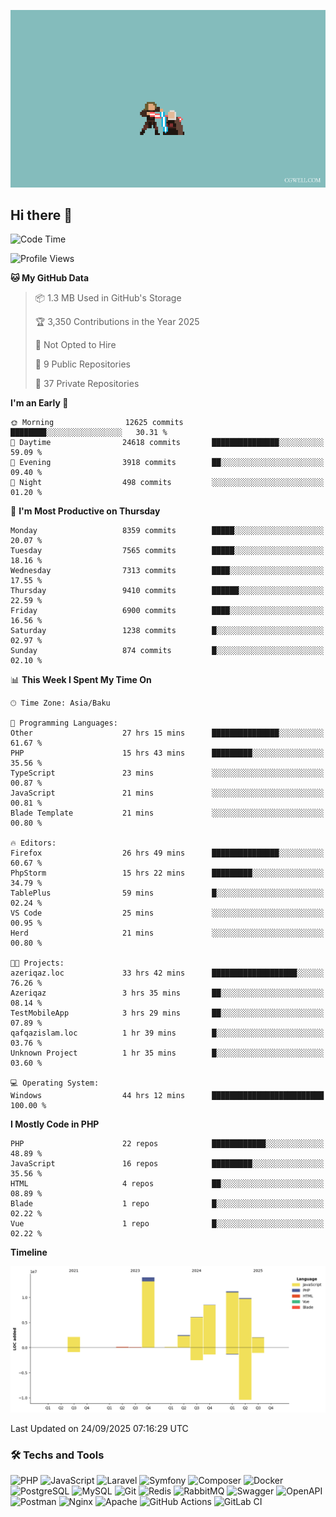 <!--WALLPAPER-->
<p align='center'>
  <img src='assets/wallpapers/13.gif' alt='Banner'>
</p>
<!--/WALLPAPER-->

## Hi there 👋

<!--START_SECTION:waka-->
![Code Time](http://img.shields.io/badge/Code%20Time-339%20hrs%2017%20mins-blue)

![Profile Views](http://img.shields.io/badge/Profile%20Views-0-blue)

**🐱 My GitHub Data** 

> 📦 1.3 MB Used in GitHub's Storage 
 > 
> 🏆 3,350 Contributions in the Year 2025
 > 
> 🚫 Not Opted to Hire
 > 
> 📜 9 Public Repositories 
 > 
> 🔑 37 Private Repositories 
 > 
**I'm an Early 🐤** 

```text
🌞 Morning                12625 commits       ████████░░░░░░░░░░░░░░░░░   30.31 % 
🌆 Daytime                24618 commits       ███████████████░░░░░░░░░░   59.09 % 
🌃 Evening                3918 commits        ██░░░░░░░░░░░░░░░░░░░░░░░   09.40 % 
🌙 Night                  498 commits         ░░░░░░░░░░░░░░░░░░░░░░░░░   01.20 % 
```
📅 **I'm Most Productive on Thursday** 

```text
Monday                   8359 commits        █████░░░░░░░░░░░░░░░░░░░░   20.07 % 
Tuesday                  7565 commits        █████░░░░░░░░░░░░░░░░░░░░   18.16 % 
Wednesday                7313 commits        ████░░░░░░░░░░░░░░░░░░░░░   17.55 % 
Thursday                 9410 commits        ██████░░░░░░░░░░░░░░░░░░░   22.59 % 
Friday                   6900 commits        ████░░░░░░░░░░░░░░░░░░░░░   16.56 % 
Saturday                 1238 commits        █░░░░░░░░░░░░░░░░░░░░░░░░   02.97 % 
Sunday                   874 commits         █░░░░░░░░░░░░░░░░░░░░░░░░   02.10 % 
```


📊 **This Week I Spent My Time On** 

```text
🕑︎ Time Zone: Asia/Baku

💬 Programming Languages: 
Other                    27 hrs 15 mins      ███████████████░░░░░░░░░░   61.67 % 
PHP                      15 hrs 43 mins      █████████░░░░░░░░░░░░░░░░   35.56 % 
TypeScript               23 mins             ░░░░░░░░░░░░░░░░░░░░░░░░░   00.87 % 
JavaScript               21 mins             ░░░░░░░░░░░░░░░░░░░░░░░░░   00.81 % 
Blade Template           21 mins             ░░░░░░░░░░░░░░░░░░░░░░░░░   00.80 % 

🔥 Editors: 
Firefox                  26 hrs 49 mins      ███████████████░░░░░░░░░░   60.67 % 
PhpStorm                 15 hrs 22 mins      █████████░░░░░░░░░░░░░░░░   34.79 % 
TablePlus                59 mins             █░░░░░░░░░░░░░░░░░░░░░░░░   02.24 % 
VS Code                  25 mins             ░░░░░░░░░░░░░░░░░░░░░░░░░   00.95 % 
Herd                     21 mins             ░░░░░░░░░░░░░░░░░░░░░░░░░   00.80 % 

🐱‍💻 Projects: 
azeriqaz.loc             33 hrs 42 mins      ███████████████████░░░░░░   76.26 % 
Azeriqaz                 3 hrs 35 mins       ██░░░░░░░░░░░░░░░░░░░░░░░   08.14 % 
TestMobileApp            3 hrs 29 mins       ██░░░░░░░░░░░░░░░░░░░░░░░   07.89 % 
qafqazislam.loc          1 hr 39 mins        █░░░░░░░░░░░░░░░░░░░░░░░░   03.76 % 
Unknown Project          1 hr 35 mins        █░░░░░░░░░░░░░░░░░░░░░░░░   03.60 % 

💻 Operating System: 
Windows                  44 hrs 12 mins      █████████████████████████   100.00 % 
```

**I Mostly Code in PHP** 

```text
PHP                      22 repos            ████████████░░░░░░░░░░░░░   48.89 % 
JavaScript               16 repos            █████████░░░░░░░░░░░░░░░░   35.56 % 
HTML                     4 repos             ██░░░░░░░░░░░░░░░░░░░░░░░   08.89 % 
Blade                    1 repo              █░░░░░░░░░░░░░░░░░░░░░░░░   02.22 % 
Vue                      1 repo              █░░░░░░░░░░░░░░░░░░░░░░░░   02.22 % 
```



**Timeline**

![Lines of Code chart](https://raw.githubusercontent.com/feridnesibzade/feridnesibzade/main/assets/bar_graph.png)


 Last Updated on 24/09/2025 07:16:29 UTC
<!--END_SECTION:waka-->

### 🛠️ Techs and Tools

![PHP](https://img.shields.io/badge/PHP-777BB4?style=for-the-badge&logo=php&logoColor=white)
![JavaScript](https://img.shields.io/badge/JavaScript-F7DF1E?style=for-the-badge&logo=javascript&logoColor=000)
![Laravel](https://img.shields.io/badge/Laravel-F55247?style=for-the-badge&logo=laravel&logoColor=white)
![Symfony](https://img.shields.io/badge/Symfony-000000?style=for-the-badge&logo=symfony&logoColor=white)
![Composer](https://img.shields.io/badge/Composer-885630?style=for-the-badge&logo=composer&logoColor=white)
![Docker](https://img.shields.io/badge/Docker-2496ED?style=for-the-badge&logo=docker&logoColor=white)
![PostgreSQL](https://img.shields.io/badge/PostgreSQL-4169E1?style=for-the-badge&logo=postgresql&logoColor=white)
![MySQL](https://img.shields.io/badge/MySQL-4479A1?style=for-the-badge&logo=mysql&logoColor=white)
![Git](https://img.shields.io/badge/Git-F05032?style=for-the-badge&logo=git&logoColor=white)
![Redis](https://img.shields.io/badge/Redis-DC382D?style=for-the-badge&logo=redis&logoColor=white)
![RabbitMQ](https://img.shields.io/badge/RabbitMQ-FF6600?style=for-the-badge&logo=rabbitmq&logoColor=white)
![Swagger](https://img.shields.io/badge/Swagger-85EA2D?style=for-the-badge&logo=swagger&logoColor=black)
![OpenAPI](https://img.shields.io/badge/OpenAPI-6BA539?style=for-the-badge&logo=openapiinitiative&logoColor=white)
![Postman](https://img.shields.io/badge/Postman-FF6C37?style=for-the-badge&logo=postman&logoColor=white)
![Nginx](https://img.shields.io/badge/Nginx-009639?style=for-the-badge&logo=nginx&logoColor=white)
![Apache](https://img.shields.io/badge/Apache-D22128?style=for-the-badge&logo=apache&logoColor=white)
![GitHub Actions](https://img.shields.io/badge/GitHub%20Actions-2088FF?style=for-the-badge&logo=githubactions&logoColor=white)
![GitLab CI](https://img.shields.io/badge/GitLab%20CI-FC6D26?style=for-the-badge&logo=gitlab&logoColor=white)

